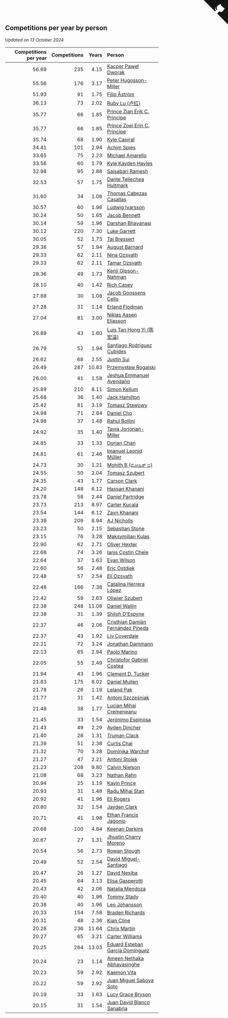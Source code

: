 ## Competitions per year by person

*Updated on 13 October 2024*

| Competitions per year | Competitions | Years | Person |
| ---: | ---: | ---: | :--- |
| 56.69 | 235 | 4.15 | [Kacper Paweł Dworak](https://www.worldcubeassociation.org/persons/2020DWOR01) |
| 55.56 | 176 | 3.17 | [Peter Hugosson-Miller](https://www.worldcubeassociation.org/persons/2021HUGO01) |
| 51.93 | 91 | 1.75 | [Filip Åström](https://www.worldcubeassociation.org/persons/2023ASTR01) |
| 36.13 | 73 | 2.02 | [Ruby Lu (卢红)](https://www.worldcubeassociation.org/persons/2022LURU01) |
| 35.77 | 66 | 1.85 | [Prince Zian Erik C. Principe](https://www.worldcubeassociation.org/persons/2022PRIN08) |
| 35.77 | 66 | 1.85 | [Prince Zoei Erin C. Principe](https://www.worldcubeassociation.org/persons/2022PRIN09) |
| 35.74 | 68 | 1.90 | [Kyle Capiral](https://www.worldcubeassociation.org/persons/2022CAPI02) |
| 34.41 | 101 | 2.94 | [Achim Spies](https://www.worldcubeassociation.org/persons/2021SPIE01) |
| 33.65 | 75 | 2.23 | [Michael Amarello](https://www.worldcubeassociation.org/persons/2022AMAR09) |
| 33.56 | 60 | 1.79 | [Kyle Kayden Hayles](https://www.worldcubeassociation.org/persons/2022HAYL02) |
| 32.98 | 95 | 2.88 | [Saisabari Ramesh](https://www.worldcubeassociation.org/persons/2021RAME01) |
| 32.53 | 57 | 1.75 | [Dante Tellechea Hultmark](https://www.worldcubeassociation.org/persons/2023HULT01) |
| 31.60 | 34 | 1.08 | [Thomas Cabezas Casallas](https://www.worldcubeassociation.org/persons/2023CASA08) |
| 30.57 | 60 | 1.96 | [Ludwig Ivarsson](https://www.worldcubeassociation.org/persons/2022IVAR01) |
| 30.24 | 50 | 1.65 | [Jacob Bennett](https://www.worldcubeassociation.org/persons/2023BENN04) |
| 30.14 | 59 | 1.96 | [Darshan Bhavanasi](https://www.worldcubeassociation.org/persons/2022BHAV01) |
| 30.12 | 220 | 7.30 | [Luke Garrett](https://www.worldcubeassociation.org/persons/2017GARR05) |
| 30.05 | 52 | 1.73 | [Taj Bressert](https://www.worldcubeassociation.org/persons/2023BRES01) |
| 29.36 | 57 | 1.94 | [August Barnard](https://www.worldcubeassociation.org/persons/2022BARN21) |
| 29.33 | 62 | 2.11 | [Nina Ozsvath](https://www.worldcubeassociation.org/persons/2022OZSV03) |
| 29.33 | 62 | 2.11 | [Tamar Ozsvath](https://www.worldcubeassociation.org/persons/2022OZSV04) |
| 28.36 | 49 | 1.73 | [Kenji Gipson-Nahman](https://www.worldcubeassociation.org/persons/2023GIPS01) |
| 28.10 | 40 | 1.42 | [Rich Casey](https://www.worldcubeassociation.org/persons/2023CASE06) |
| 27.88 | 30 | 1.08 | [Jacob Goossens Celis](https://www.worldcubeassociation.org/persons/2023CELI06) |
| 27.28 | 31 | 1.14 | [Erland Flodman](https://www.worldcubeassociation.org/persons/2023FLOD01) |
| 27.04 | 81 | 3.00 | [Niklas Aasen Eliasson](https://www.worldcubeassociation.org/persons/2021ELIA01) |
| 26.89 | 43 | 1.60 | [Luis Tan Hong Yi (陈宏溢)](https://www.worldcubeassociation.org/persons/2023YILU01) |
| 26.79 | 52 | 1.94 | [Santiago Rodríguez Cubides](https://www.worldcubeassociation.org/persons/2022CUBI01) |
| 26.62 | 68 | 2.55 | [Justin Sui](https://www.worldcubeassociation.org/persons/2022SUIJ01) |
| 26.49 | 287 | 10.83 | [Przemysław Rogalski](https://www.worldcubeassociation.org/persons/2013ROGA02) |
| 26.00 | 41 | 1.58 | [Jeshua Emmanuel Avendaño](https://www.worldcubeassociation.org/persons/2023AVEN01) |
| 25.89 | 210 | 8.11 | [Simon Kellum](https://www.worldcubeassociation.org/persons/2016KELL12) |
| 25.68 | 36 | 1.40 | [Jack Hamilton](https://www.worldcubeassociation.org/persons/2023HAMI08) |
| 25.42 | 81 | 3.19 | [Tomasz Stawowy](https://www.worldcubeassociation.org/persons/2021STAW01) |
| 24.98 | 71 | 2.84 | [Daniel Cho](https://www.worldcubeassociation.org/persons/2021CHOD01) |
| 24.98 | 37 | 1.48 | [Rahul Bollini](https://www.worldcubeassociation.org/persons/2023BOLL01) |
| 24.92 | 35 | 1.40 | [Tavia Jorjorian-Miller](https://www.worldcubeassociation.org/persons/2023JORJ01) |
| 24.85 | 33 | 1.33 | [Dorian Chan](https://www.worldcubeassociation.org/persons/2023DORI01) |
| 24.81 | 61 | 2.46 | [Imanuel Leonid Müller](https://www.worldcubeassociation.org/persons/2022MULL02) |
| 24.73 | 30 | 1.21 | [Mohith B (ಮೋಹಿತ್ ಬಿ)](https://www.worldcubeassociation.org/persons/2023BMOH01) |
| 24.55 | 50 | 2.04 | [Tomasz Szubert](https://www.worldcubeassociation.org/persons/2022SZUB02) |
| 24.35 | 43 | 1.77 | [Carson Clark](https://www.worldcubeassociation.org/persons/2023CLAR02) |
| 24.20 | 148 | 6.12 | [Hassan Khanani](https://www.worldcubeassociation.org/persons/2018KHAN26) |
| 23.78 | 58 | 2.44 | [Daniel Partridge](https://www.worldcubeassociation.org/persons/2022PART02) |
| 23.73 | 213 | 8.97 | [Carter Kucala](https://www.worldcubeassociation.org/persons/2015KUCA01) |
| 23.54 | 144 | 6.12 | [Zayn Khanani](https://www.worldcubeassociation.org/persons/2018KHAN28) |
| 23.39 | 209 | 8.94 | [AJ Nicholls](https://www.worldcubeassociation.org/persons/2015NICH04) |
| 23.23 | 50 | 2.15 | [Sebastian Stone](https://www.worldcubeassociation.org/persons/2022STON09) |
| 23.15 | 76 | 3.28 | [Maksymilian Kulas](https://www.worldcubeassociation.org/persons/2021KULA02) |
| 22.90 | 62 | 2.71 | [Oliver Hexter](https://www.worldcubeassociation.org/persons/2022HEXT01) |
| 22.68 | 74 | 3.26 | [Ianis Costin Chele](https://www.worldcubeassociation.org/persons/2021CHEL01) |
| 22.64 | 37 | 1.63 | [Evan Wilson](https://www.worldcubeassociation.org/persons/2023WILS11) |
| 22.60 | 56 | 2.48 | [Eric Ostdiek](https://www.worldcubeassociation.org/persons/2022OSTD01) |
| 22.48 | 57 | 2.54 | [Eli Ozsvath](https://www.worldcubeassociation.org/persons/2022OZSV01) |
| 22.48 | 166 | 7.38 | [Catalina Herrera López](https://www.worldcubeassociation.org/persons/2017LOPE31) |
| 22.42 | 59 | 2.63 | [Oliwier Szubert](https://www.worldcubeassociation.org/persons/2022SZUB01) |
| 22.38 | 248 | 11.08 | [Daniel Wallin](https://www.worldcubeassociation.org/persons/2013WALL03) |
| 22.38 | 31 | 1.39 | [Shiloh D’Espyne](https://www.worldcubeassociation.org/persons/2023DESP01) |
| 22.37 | 46 | 2.06 | [Cristhian Damián Fernández Pineda](https://www.worldcubeassociation.org/persons/2022PINE05) |
| 22.37 | 43 | 1.92 | [Liv Coverdale](https://www.worldcubeassociation.org/persons/2022COVE02) |
| 22.21 | 72 | 3.24 | [Jonathan Dammann](https://www.worldcubeassociation.org/persons/2021DAMM01) |
| 22.13 | 65 | 2.94 | [Paolo Marino](https://www.worldcubeassociation.org/persons/2021MARI04) |
| 22.05 | 55 | 2.49 | [Christofor Gabriel Costea](https://www.worldcubeassociation.org/persons/2022COST03) |
| 21.94 | 43 | 1.96 | [Clement D. Tucker](https://www.worldcubeassociation.org/persons/2022TUCK09) |
| 21.83 | 175 | 8.02 | [Daniel Mullen](https://www.worldcubeassociation.org/persons/2016MULL04) |
| 21.78 | 26 | 1.19 | [Leland Pak](https://www.worldcubeassociation.org/persons/2023PAKL02) |
| 21.77 | 31 | 1.42 | [Antoni Szcześniak](https://www.worldcubeassociation.org/persons/2023SZCZ04) |
| 21.48 | 38 | 1.77 | [Lucian Mihai Cremeneanu](https://www.worldcubeassociation.org/persons/2023CREM01) |
| 21.45 | 33 | 1.54 | [Jerónimo Espinosa](https://www.worldcubeassociation.org/persons/2023ESPI07) |
| 21.43 | 49 | 2.29 | [Ayden Dincher](https://www.worldcubeassociation.org/persons/2022DINC01) |
| 21.40 | 28 | 1.31 | [Truman Clack](https://www.worldcubeassociation.org/persons/2023CLAC02) |
| 21.39 | 51 | 2.38 | [Curtis Chai](https://www.worldcubeassociation.org/persons/2022CHAI02) |
| 21.32 | 70 | 3.28 | [Dominika Warchoł](https://www.worldcubeassociation.org/persons/2021WARC01) |
| 21.27 | 47 | 2.21 | [Antoni Stojek](https://www.worldcubeassociation.org/persons/2022STOJ03) |
| 21.23 | 208 | 9.80 | [Calvin Nielson](https://www.worldcubeassociation.org/persons/2014NIEL03) |
| 21.08 | 68 | 3.23 | [Nathan Rahn](https://www.worldcubeassociation.org/persons/2021RAHN01) |
| 20.94 | 25 | 1.19 | [Kavin Prince](https://www.worldcubeassociation.org/persons/2023PRIN02) |
| 20.93 | 31 | 1.48 | [Radu Mihai Stan](https://www.worldcubeassociation.org/persons/2023STAN09) |
| 20.92 | 41 | 1.96 | [Eli Rogers](https://www.worldcubeassociation.org/persons/2022ROGE05) |
| 20.80 | 32 | 1.54 | [Jayden Clark](https://www.worldcubeassociation.org/persons/2023CLAR13) |
| 20.71 | 41 | 1.98 | [Ethan Francis Jagonio](https://www.worldcubeassociation.org/persons/2022JAGO03) |
| 20.68 | 100 | 4.84 | [Keenan Darkins](https://www.worldcubeassociation.org/persons/2019DARK02) |
| 20.67 | 27 | 1.31 | [Jhustin Charry Moreno](https://www.worldcubeassociation.org/persons/2023MORE20) |
| 20.54 | 56 | 2.73 | [Rowan Stough](https://www.worldcubeassociation.org/persons/2022STOU01) |
| 20.49 | 52 | 2.54 | [David Miguel-Santiago](https://www.worldcubeassociation.org/persons/2022MIGU02) |
| 20.47 | 26 | 1.27 | [David Nesiba](https://www.worldcubeassociation.org/persons/2023NESI01) |
| 20.45 | 64 | 3.13 | [Elisa Gasperotti](https://www.worldcubeassociation.org/persons/2021GASP01) |
| 20.43 | 42 | 2.06 | [Natalia Mendoza](https://www.worldcubeassociation.org/persons/2022MEND24) |
| 20.40 | 40 | 1.96 | [Tommy Stady](https://www.worldcubeassociation.org/persons/2022STAD01) |
| 20.38 | 40 | 1.96 | [Leo Johansson](https://www.worldcubeassociation.org/persons/2022JOHA08) |
| 20.33 | 154 | 7.58 | [Braden Richards](https://www.worldcubeassociation.org/persons/2017RICH02) |
| 20.31 | 48 | 2.36 | [Kian Cline](https://www.worldcubeassociation.org/persons/2022CLIN01) |
| 20.28 | 236 | 11.64 | [Chris Martin](https://www.worldcubeassociation.org/persons/2013MART03) |
| 20.27 | 65 | 3.21 | [Carter Williams](https://www.worldcubeassociation.org/persons/2021WILL06) |
| 20.25 | 264 | 13.03 | [Eduard Esteban García Domínguez](https://www.worldcubeassociation.org/persons/2011EDUA01) |
| 20.24 | 23 | 1.14 | [Ameen Nethaka Abhayasinghe](https://www.worldcubeassociation.org/persons/2023ABHA02) |
| 20.23 | 59 | 2.92 | [Kaemon Vita](https://www.worldcubeassociation.org/persons/2021VITA01) |
| 20.22 | 59 | 2.92 | [Juan Miguel Saboya Soto](https://www.worldcubeassociation.org/persons/2021SOTO01) |
| 20.19 | 33 | 1.63 | [Lucy Grace Bryson](https://www.worldcubeassociation.org/persons/2023BRYS01) |
| 20.15 | 31 | 1.54 | [Juan David Blanco Sanabria](https://www.worldcubeassociation.org/persons/2023SANA04) |


<a href="https://github.com/jonatanklosko/wca_statistics" class="github-corner" aria-label="View source on Github"><svg width="80" height="80" viewBox="0 0 250 250" style="fill:#151513; color:#fff; position: absolute; top: 0; border: 0; right: 0;" aria-hidden="true"><path d="M0,0 L115,115 L130,115 L142,142 L250,250 L250,0 Z"></path><path d="M128.3,109.0 C113.8,99.7 119.0,89.6 119.0,89.6 C122.0,82.7 120.5,78.6 120.5,78.6 C119.2,72.0 123.4,76.3 123.4,76.3 C127.3,80.9 125.5,87.3 125.5,87.3 C122.9,97.6 130.6,101.9 134.4,103.2" fill="currentColor" style="transform-origin: 130px 106px;" class="octo-arm"></path><path d="M115.0,115.0 C114.9,115.1 118.7,116.5 119.8,115.4 L133.7,101.6 C136.9,99.2 139.9,98.4 142.2,98.6 C133.8,88.0 127.5,74.4 143.8,58.0 C148.5,53.4 154.0,51.2 159.7,51.0 C160.3,49.4 163.2,43.6 171.4,40.1 C171.4,40.1 176.1,42.5 178.8,56.2 C183.1,58.6 187.2,61.8 190.9,65.4 C194.5,69.0 197.7,73.2 200.1,77.6 C213.8,80.2 216.3,84.9 216.3,84.9 C212.7,93.1 206.9,96.0 205.4,96.6 C205.1,102.4 203.0,107.8 198.3,112.5 C181.9,128.9 168.3,122.5 157.7,114.1 C157.9,116.9 156.7,120.9 152.7,124.9 L141.0,136.5 C139.8,137.7 141.6,141.9 141.8,141.8 Z" fill="currentColor" class="octo-body"></path></svg></a><style>.github-corner:hover .octo-arm{animation:octocat-wave 560ms ease-in-out}@keyframes octocat-wave{0%,100%{transform:rotate(0)}20%,60%{transform:rotate(-25deg)}40%,80%{transform:rotate(10deg)}}@media (max-width:500px){.github-corner:hover .octo-arm{animation:none}.github-corner .octo-arm{animation:octocat-wave 560ms ease-in-out}}</style>
